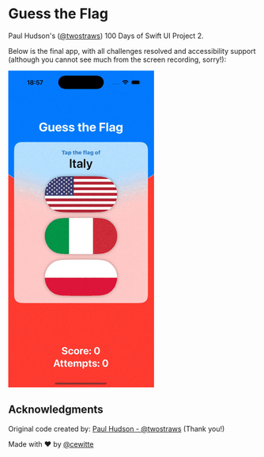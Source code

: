 # Guess the Flag

Paul Hudson's ([@twostraws](https://x.com/twostraws)) 100 Days of Swift UI Project 2.

Below is the final app, with all challenges resolved and accessibility support (although you cannot see much from the screen recording, sorry!):

![Guess the Flag](./images/guess_the_flag_app.gif)

## Acknowledgments

Original code created by: [Paul Hudson - @twostraws](https://x.com/twostraws) (Thank you!)

Made with :heart: by [@cewitte](https://x.com/cewitte)